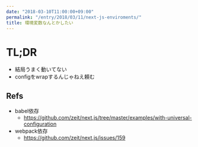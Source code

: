 ```yaml
---
date: "2018-03-10T11:00:00+09:00"
permalink: "/entry/2018/03/11/next-js-enviroments/"
title: 環境変数なんとかしたい
---
```


# TL;DR

* 結局うまく動いてない
* configをwrapするんじゃねえ頼む

## Refs

* babel依存
  * <https://github.com/zeit/next.js/tree/master/examples/with-universal-configuration>
* webpack依存
  * <https://github.com/zeit/next.js/issues/159>
